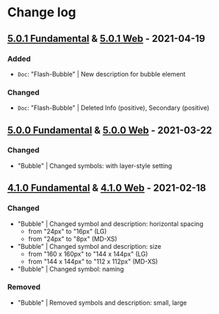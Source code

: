 # Change log

## [5.0.1 Fundamental](https://github.com/cake-hub/schwarz-sketch/tree/v5.0.1) & [5.0.1 Web](https://github.com/cake-hub/schwarz-web-sketch/tree/v5.0.1) - 2021-04-19

### Added

* `Doc`: "Flash-Bubble" | New description for bubble element

### Changed

* `Doc`: "Flash-Bubble" | Deleted Info (positive), Secondary (positive)


## [5.0.0 Fundamental](https://github.com/cake-hub/schwarz-sketch/tree/v5.0.0) & [5.0.0 Web](https://github.com/cake-hub/schwarz-web-sketch/tree/v5.0.0) - 2021-03-22

### Changed

* "Bubble" | Changed symbols: with layer-style setting


## [4.1.0 Fundamental](https://github.com/cake-hub/schwarz-sketch/tree/v4.1.0) & [4.1.0 Web](https://github.com/cake-hub/schwarz-web-sketch/tree/v4.1.0) - 2021-02-18

### Changed

* "Bubble" | Changed symbol and description: horizontal spacing
  * from "24px" to "16px" (LG)
  * from "24px" to "8px" (MD-XS)
* "Bubble" | Changed symbol and description: size
  * from "160 x 160px" to "144 x 144px" (LG)
  * from "144 x 144px" to "112 x 112px" (MD-XS)
* "Bubble" | Changed symbol: naming

### Removed

* "Bubble" | Removed symbols and description: small, large
